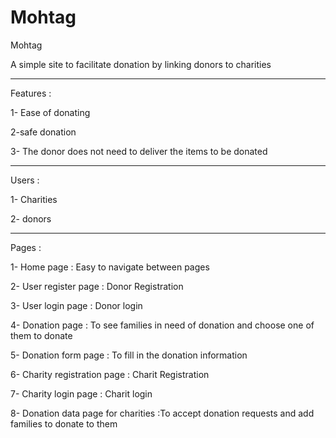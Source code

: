# Mohtag


Mohtag 

A simple site to facilitate donation by linking donors to charities

____________________________________________________________________

Features :

1- Ease of donating

2-safe donation

3- The donor does not need to deliver the items to be donated

___________________________________________________________________

Users :

1- Charities

2- donors

___________________________________________________________________

Pages :

1- Home page : Easy to navigate between pages

2- User register page : Donor Registration

3- User login page : Donor login

4- Donation page : To see families in need of donation and choose one of them to donate

5- Donation form page : To fill in the donation information

6- Charity registration page : Charit Registration

7- Charity login page : Charit login

8- Donation data page for charities :To accept donation requests and add families to donate to them


